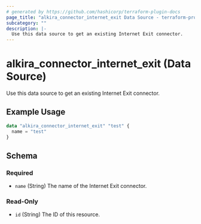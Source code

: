```yaml
---
# generated by https://github.com/hashicorp/terraform-plugin-docs
page_title: "alkira_connector_internet_exit Data Source - terraform-provider-alkira"
subcategory: ""
description: |-
  Use this data source to get an existing Internet Exit connector.
---
```


# alkira_connector_internet_exit (Data Source)

Use this data source to get an existing Internet Exit connector.

## Example Usage

```terraform
data "alkira_connector_internet_exit" "test" {
  name = "test"
}
```

<!-- schema generated by tfplugindocs -->
## Schema

### Required

- `name` (String) The name of the Internet Exit connector.

### Read-Only

- `id` (String) The ID of this resource.


